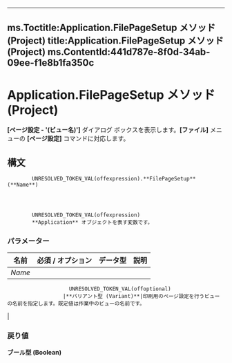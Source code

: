 

---
ms.Toctitle:Application.FilePageSetup メソッド (Project)
title:Application.FilePageSetup メソッド (Project)
ms.ContentId:441d787e-8f0d-34ab-09ee-f1e8b1fa350c
---
# Application.FilePageSetup メソッド (Project)




**[ページ設定 - '(ビュー名)']** ダイアログ ボックスを表示します。**[ファイル]** メニューの **[ページ設定]** コマンドに対応します。

## 構文

            UNRESOLVED_TOKEN_VAL(offexpression).**FilePageSetup**(**Name**)




            UNRESOLVED_TOKEN_VAL(offexpression)
            **Application** オブジェクトを表す変数です。

### パラメーター

|**名前**|**必須 / オプション**|**データ型**|**説明**|
|---|---|---|---|
|*Name*|
                        UNRESOLVED_TOKEN_VAL(offoptional)
                      |**バリアント型 (Variant)**|印刷用のページ設定を行うビューの名前を指定します。既定値は作業中のビューの名前です。
|



### 戻り値
**ブール型 (Boolean)**






